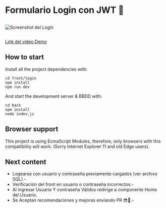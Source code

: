 # Formulario Login con JWT 🔐

##
![Screenshot del Login](https://ibb.co/K7ZFj0P/login.png)

##
[Link del video Demo](https://www.youtube.com/watch?v=999Ktv3dUWk)


## How to start

Install all the project dependencies with:
```
cd front/login
npm install
npm run dev
```

And start the development server & BBDD with:
```
cd back
npm install
node index.js
```

## Browser support

This project is using EcmaScript Modules, therefore, only browsers with this compatibility will work. (Sorry Internet Explorer 11 and old Edge users).

## Next content
- Logearse con usuario y contraseña previamente cargados (ver archivo SQL).-
- Verificación del front en usuario o contraseña incorrectos.-
- Al ingresar Usuario Y contraseña Válidos redirige a componente Home del Usuario.
- Se Aceptan recomendaciones y mejoras enviando PR 😎🙌.-

